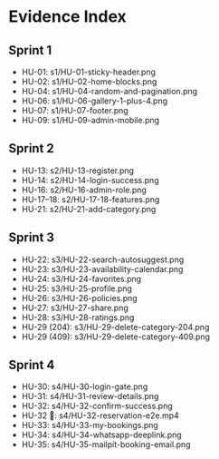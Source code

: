 # Evidence Index

## Sprint 1
- HU-01: s1/HU-01-sticky-header.png
- HU-02: s1/HU-02-home-blocks.png
- HU-04: s1/HU-04-random-and-pagination.png
- HU-06: s1/HU-06-gallery-1-plus-4.png
- HU-07: s1/HU-07-footer.png
- HU-09: s1/HU-09-admin-mobile.png

## Sprint 2
- HU-13: s2/HU-13-register.png
- HU-14: s2/HU-14-login-success.png
- HU-16: s2/HU-16-admin-role.png
- HU-17–18: s2/HU-17-18-features.png
- HU-21: s2/HU-21-add-category.png

## Sprint 3
- HU-22: s3/HU-22-search-autosuggest.png
- HU-23: s3/HU-23-availability-calendar.png
- HU-24: s3/HU-24-favorites.png
- HU-25: s3/HU-25-profile.png
- HU-26: s3/HU-26-policies.png
- HU-27: s3/HU-27-share.png
- HU-28: s3/HU-28-ratings.png
- HU-29 (204): s3/HU-29-delete-category-204.png
- HU-29 (409): s3/HU-29-delete-category-409.png

## Sprint 4
- HU-30: s4/HU-30-login-gate.png
- HU-31: s4/HU-31-review-details.png
- HU-32: s4/HU-32-confirm-success.png
- HU-32 🎥: s4/HU-32-reservation-e2e.mp4
- HU-33: s4/HU-33-my-bookings.png
- HU-34: s4/HU-34-whatsapp-deeplink.png
- HU-35: s4/HU-35-mailpit-booking-email.png
